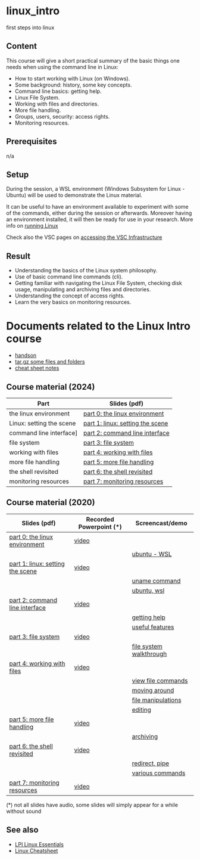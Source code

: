 # linux_intro
first steps into linux


## Content
This course will give a short practical summary of the basic things one needs when using the command line in Linux:

- How to start working with Linux (on Windows).
- Some background: history, some key concepts.
- Command line basics: getting help.
- Linux File System.
- Working with files and directories.
- More file handling.
- Groups, users, security: access rights.
- Monitoring resources.

## Prerequisites
n/a

## Setup
During the session, a WSL environment (Windows Subsystem for Linux - Ubuntu) will be used to demonstrate the Linux material. 

It can be useful to have an environment available to experiment with some of the commands, either during the session or afterwards. Moreover having an environment installed, it will then be ready for use in your research.
More info on  [running Linux](https://github.com/franklbvp/linuxintro/blob/master/docs/running_linux.pdf)

Check also the VSC pages on [accessing the VSC Infrastructure](https://docs.vscentrum.be/access/access_methods.html)

## Result
- Understanding the basics of the Linux system philosophy.
- Use of basic command line commands (cli).
- Getting familiar with navigating the Linux File System, checking disk usage, manipulating and archiving files and directories.
- Understanding the concept of access rights.
- Learn the very basics on monitoring resources.

# Documents related to the Linux Intro course

* [handson](https://github.com/franklbvp/linuxintro/blob/master/docs/hands-on-linux_intro-all.pdf)
* [tar.gz some files and folders](https://github.com/franklbvp/linuxintro/blob/master/docs/linux_basics_training.tar.gz)
* [cheat sheet notes](https://github.com/franklbvp/linuxintro/blob/master/docs/linux_cli_binder.pdf)


## Course material (2024)

|Part | Slides (pdf) |
|------------ | --------------------|
|the linux environment | [part 0: the linux environment](https://github.com/franklbvp/linuxintro/blob/master/docs/Linux-intro-0-envrionment.pdf)   |
|Linux: setting the scene | [part 1: linux: setting the scene](https://github.com/franklbvp/linuxintro/blob/master/docs/Linux-intro-1-introduction.pdf)|
|command line interface] | [part 2: command line interface](https://github.com/franklbvp/linuxintro/blob/master/docs/Linux-intro-2-cli_basics.pdf) |
|file system | [part 3: file system](https://github.com/franklbvp/linuxintro/blob/master/docs/Linux-intro-3-file_system.pdf)|
|working with files |[part 4: working with files](https://github.com/franklbvp/linuxintro/blob/master/docs/Linux-intro-4-working_with_files.pdf) |
|more file handling |[part 5: more file handling](https://github.com/franklbvp/linuxintro/blob/master/docs/Linux-intro-5-more_file_handling.pdf) |
|the shell revisited | [part 6: the shell revisited](https://github.com/franklbvp/linuxintro/blob/master/docs/Linux-intro-6-shell_revisited.pdf) |
|monitoring resources | [part 7: monitoring resources](https://github.com/franklbvp/linuxintro/blob/master/docs/Linux-intro-7-monitoring_resources.pdf) |



## Course material (2020)

|Slides (pdf) |Recorded Powerpoint (*) | Screencast/demo |
|------------ | --------------------|-----------------|
|[part 0: the linux environment](https://github.com/franklbvp/linuxintro/blob/master/docs/Linux-intro-0-envrionment-o.pdf) | [video](https://kuleuven.mediaspace.kaltura.com/media/Linux-intro-0-envrionment/1_5dlm8w05)|  |
| | |[ubuntu - WSL](https://kuleuven.mediaspace.kaltura.com/media/linux_envronment_first_look_ubuntu_wsl/1_xeqrtih4)|
|[part 1: linux: setting the scene](https://github.com/franklbvp/linuxintro/blob/master/docs/Linux-intro-1-introduction-o.pdf)| [video](https://kuleuven.mediaspace.kaltura.com/media/Linux-intro-1-introduction/1_55d684nf)| |
|||[uname command](https://kuleuven.mediaspace.kaltura.com/media/linux_1_uname/1_1ujkb84f)|
|||[ubuntu, wsl](https://kuleuven.mediaspace.kaltura.com/media/linux_1_ubuntu_wsl_view/1_eekcb8la)|
|[part 2: command line interface](https://github.com/franklbvp/linuxintro/blob/master/docs/Linux-intro-2-cli_basics-o.pdf) | [video](https://kuleuven.mediaspace.kaltura.com/media/Linux-intro-2-cli_basics/1_zu66get1)| |
|||[getting help](https://kuleuven.mediaspace.kaltura.com/media/linux_2_getting_help/1_9gfrgu5g)|
|||[useful features](https://kuleuven.mediaspace.kaltura.com/media/linux_2_shell_revisited/1_b0ho78ib)|
|[part 3: file system](https://github.com/franklbvp/linuxintro/blob/master/docs/Linux-intro-3-file_system-o.pdf)| [video](https://kuleuven.mediaspace.kaltura.com/media/Linux-intro-3-file_system/1_zqzxaa8i)| |
|||[file system walkthrough](https://kuleuven.mediaspace.kaltura.com/media/linux_3_file_system_walkthrough/1_22g9sq4y)|
|[part 4: working with files](https://github.com/franklbvp/linuxintro/blob/master/docs/Linux-intro-4-working_with_files-o.pdf) | [video](https://kuleuven.mediaspace.kaltura.com/media/Linux-intro-4-working_with_files/1_b1nlds1w)| |
|||[view file commands](https://kuleuven.mediaspace.kaltura.com/media/linux_2_view_file_commands/1_ne5doof2)|
|||[moving around](https://kuleuven.mediaspace.kaltura.com/media/linux_3_file_system_movingaround/1_h71oelpi)|
|||[file manipulations](https://kuleuven.mediaspace.kaltura.com/media/linux_3_file_system_filemanipulations/1_87033f9t)|
|||[editing](https://kuleuven.mediaspace.kaltura.com/media/linux_4_edit/1_ci9i73t7)|
|[part 5: more file handling](https://github.com/franklbvp/linuxintro/blob/master/docs/Linux-intro-5-more_file_handling-o.pdf) | [video](https://kuleuven.mediaspace.kaltura.com/media/Linux-intro-5-more_file_handling/1_oc76v4ld)| |
|||[archiving](https://kuleuven.mediaspace.kaltura.com/media/linux_4_archive/1_ahacedra)|
|[part 6: the shell revisited](https://github.com/franklbvp/linuxintro/blob/master/docs/Linux-intro-6-shell_revisited-o.pdf) | [video](https://kuleuven.mediaspace.kaltura.com/media/Linux-intro-6-shell_revisited/1_mqyxm57u)| |
|||[redirect, pipe](https://kuleuven.mediaspace.kaltura.com/media/linux_2_file_redirect_pipe/1_dh9b60i2)|
|||[various commands](https://kuleuven.mediaspace.kaltura.com/media/linux_4_variouscommands/1_gvmga98b)|
|[part 7: monitoring resources](https://github.com/franklbvp/linuxintro/blob/master/docs/Linux-intro-7-monitoring_resources-o.pdf) | [video](https://kuleuven.mediaspace.kaltura.com/media/Linux-intro-7-monitoring_resources/1_wcm3urc3)| |

(*) not all slides have audio, some slides will simply appear for a while without sound

## See also
* [LPI Linux Essentials](https://learning.lpi.org/en/learning-materials/010-160/)
* [Linux Cheatsheet](https://microsoft.github.io/WhatTheHack/020-LinuxFundamentals/Student/resources/commands.html)

